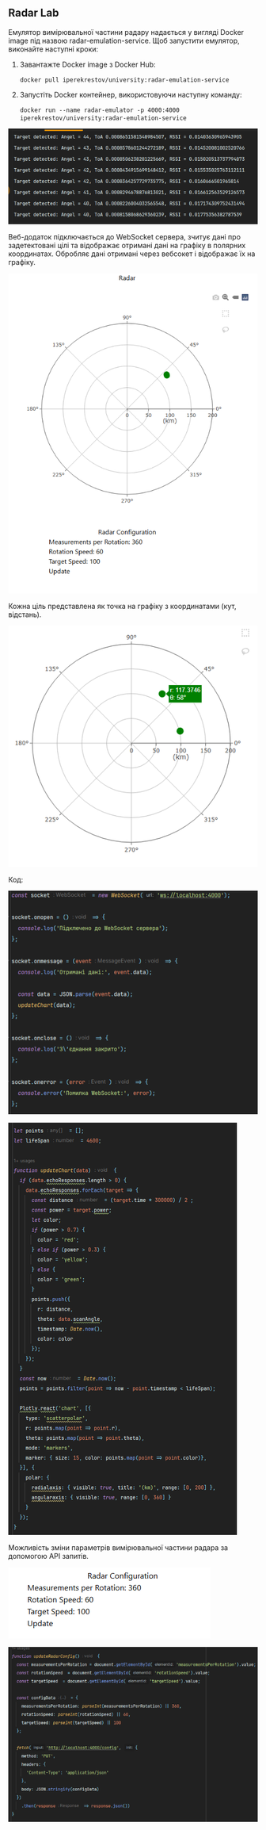 ## Radar Lab

Емулятор вимірювальної частини радару надається у вигляді Docker image під назвою radar-emulation-service. Щоб запустити емулятор, виконайте наступні кроки:
1. Завантажте Docker image з Docker Hub:  
   ````
   docker pull iperekrestov/university:radar-emulation-service
   ````
2. Запустіть Docker контейнер, використовуючи наступну команду:
   ````
   docker run --name radar-emulator -p 4000:4000 iperekrestov/university:radar-emulation-service
   ````

![Docker](./screenshots/docker.png)

Веб-додаток підключається до WebSocket сервера, зчитує дані про задетектовані цілі та відображає отримані дані на графіку в полярних координатах. Обробляє дані отримані через вебсокет і відображає їх на графіку.

![Radar](./screenshots/radar1.png)


Кожна ціль представлена як точка на графіку з координатами (кут, відстань).

![Points](./screenshots/radar2.png)

Код:

![Code1](./screenshots/code1.png)

![Code2](./screenshots/code2.png)


Можливість зміни параметрів вимірювальної частини радара за допомогою API запитів.

![Code3](./screenshots/form.png)

![Code3](./screenshots/code3.png)
